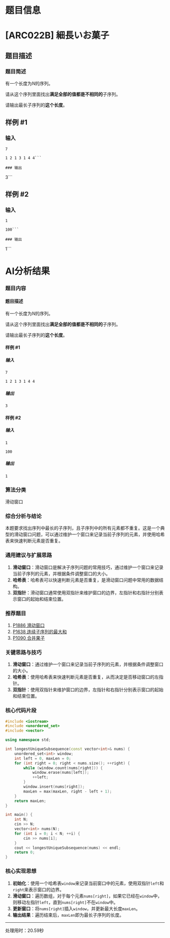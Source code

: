 # 题目信息

# [ARC022B] 細長いお菓子

## 题目描述

### 题目简述



有一个长度为$N$的序列。



请从这个序列里面找出**满足全部的值都是不相同的**子序列。



请输出最长子序列的**这个长度**。

## 样例 #1

### 输入

```
7

1 2 1 3 1 4 4```

### 输出

```
3```

## 样例 #2

### 输入

```
1

100```

### 输出

```
1```

# AI分析结果

### 题目内容

#### 题目描述

有一个长度为$N$的序列。

请从这个序列里面找出**满足全部的值都是不相同的**子序列。

请输出最长子序列的**这个长度**。

#### 样例 #1

##### 输入

```
7

1 2 1 3 1 4 4
```

##### 输出

```
3
```

#### 样例 #2

##### 输入

```
1

100
```

##### 输出

```
1
```

### 算法分类

滑动窗口

### 综合分析与结论

本题要求找出序列中最长的子序列，且子序列中的所有元素都不重复。这是一个典型的滑动窗口问题，可以通过维护一个窗口来记录当前子序列的元素，并使用哈希表来快速判断元素是否重复。

### 通用建议与扩展思路

1. **滑动窗口**：滑动窗口是解决子序列问题的常用技巧，通过维护一个窗口来记录当前子序列的元素，并根据条件调整窗口的大小。
2. **哈希表**：哈希表可以快速判断元素是否重复，是滑动窗口问题中常用的数据结构。
3. **双指针**：滑动窗口通常使用双指针来维护窗口的边界，左指针和右指针分别表示窗口的起始和结束位置。

### 推荐题目

1. [P1886 滑动窗口](https://www.luogu.com.cn/problem/P1886)
2. [P1638 连续子序列的最大和](https://www.luogu.com.cn/problem/P1638)
3. [P1090 合并果子](https://www.luogu.com.cn/problem/P1090)

### 关键思路与技巧

1. **滑动窗口**：通过维护一个窗口来记录当前子序列的元素，并根据条件调整窗口的大小。
2. **哈希表**：使用哈希表来快速判断元素是否重复，从而决定是否移动窗口的左指针。
3. **双指针**：使用双指针来维护窗口的边界，左指针和右指针分别表示窗口的起始和结束位置。

### 核心代码片段

```cpp
#include <iostream>
#include <unordered_set>
#include <vector>

using namespace std;

int longestUniqueSubsequence(const vector<int>& nums) {
    unordered_set<int> window;
    int left = 0, maxLen = 0;
    for (int right = 0; right < nums.size(); ++right) {
        while (window.count(nums[right])) {
            window.erase(nums[left]);
            ++left;
        }
        window.insert(nums[right]);
        maxLen = max(maxLen, right - left + 1);
    }
    return maxLen;
}

int main() {
    int N;
    cin >> N;
    vector<int> nums(N);
    for (int i = 0; i < N; ++i) {
        cin >> nums[i];
    }
    cout << longestUniqueSubsequence(nums) << endl;
    return 0;
}
```

### 核心实现思想

1. **初始化**：使用一个哈希表`window`来记录当前窗口中的元素，使用双指针`left`和`right`来表示窗口的边界。
2. **滑动窗口**：遍历数组，对于每个元素`nums[right]`，如果它已经在`window`中，则移动左指针`left`，直到`nums[right]`不在`window`中。
3. **更新窗口**：将`nums[right]`插入`window`，并更新最大长度`maxLen`。
4. **输出结果**：遍历结束后，`maxLen`即为最长子序列的长度。

---
处理用时：20.59秒